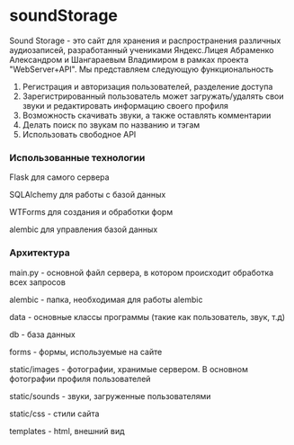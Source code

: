 # soundStorage
Sound Storage - это сайт для хранения и распространения различных аудиозаписей, разработанный учениками Яндекс.Лицея Абраменко Александром и Шангараевым Владимиром в рамках проекта "WebServer+API". Мы представляем следующую функциональность
1) Регистрация и авторизация пользователей, разделение доступа
2) Зарегистрированный пользователь может загружать/удалять свои звуки и редактировать информацию своего профиля
3) Возможность скачивать звуки, а также оставлять комментарии
4) Делать поиск по звукам по названию и тэгам
5) Использовать свободное API
### Использованные технологии
Flask для самого сервера

SQLAlchemy для работы с базой данных

WTForms для создания и обработки форм

alembic для управления базой данных

### Архитектура
main.py - основной файл сервера, в котором происходит обработка всех запросов

alembic - папка, необходимая для работы alembic

data - основные классы программы (такие как пользователь, звук, т.д)

db - база данных

forms - формы, используемые на сайте

static/images - фотографии, хранимые сервером. В основном фотографии профиля пользователей

static/sounds - звуки, загруженные пользователями

static/css - стили сайта

templates - html, внешний вид
 
